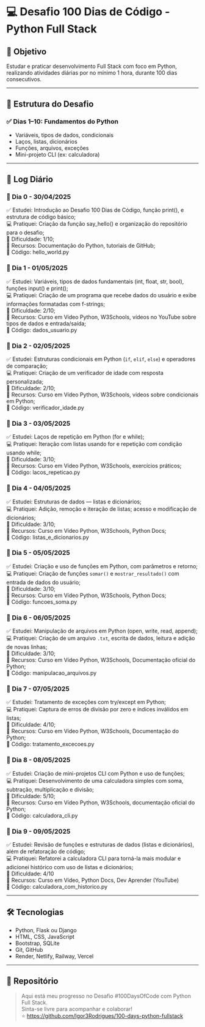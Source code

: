 # 💻 Desafio 100 Dias de Código - Python Full Stack

## 🎯 Objetivo

Estudar e praticar desenvolvimento Full Stack com foco em Python, realizando atividades diárias por no mínimo 1 hora, durante 100 dias consecutivos.

---

## 📅 Estrutura do Desafio

### ✅ Dias 1–10: Fundamentos do Python

- Variáveis, tipos de dados, condicionais
- Laços, listas, dicionários
- Funções, arquivos, exceções
- Mini-projeto CLI (ex: calculadora)

---

## 📝 Log Diário

### 📅 Dia 0 - 30/04/2025

✅ Estudei: Introdução ao Desafio 100 Dias de Código, função print(), e estrutura de código básico;<br>
💻 Pratiquei: Criação da função say_hello() e organização do repositório para o desafio;<br>
🧠 Dificuldade: 1/10;<br>
📘 Recursos: Documentação do Python, tutoriais de GitHub;<br>
📂 Código: hello_world.py

### 📅 Dia 1 - 01/05/2025

✅ Estudei: Variáveis, tipos de dados fundamentais (int, float, str, bool), funções input() e print();<br>
💻 Pratiquei: Criação de um programa que recebe dados do usuário e exibe informações formatadas com f-strings;<br>
🧠 Dificuldade: 2/10;<br>
📘 Recursos: Curso em Vídeo Python, W3Schools, vídeos no YouTube sobre tipos de dados e entrada/saída;<br>
📂 Código: dados_usuario.py

### 📅 Dia 2 - 02/05/2025 
 
✅ Estudei: Estruturas condicionais em Python (`if`, `elif`, `else`) e operadores de comparação;<br>
💻 Pratiquei: Criação de um verificador de idade com resposta personalizada;<br>
🧠 Dificuldade: 2/10;<br>
📘 Recursos: Curso em Vídeo Python, W3Schools, vídeos sobre condicionais em Python;  
📂 Código: verificador_idade.py  

### 📅 Dia 3 - 03/05/2025
 
✅ Estudei: Laços de repetição em Python (for e while);<br>
💻 Pratiquei: Iteração com listas usando for e repetição com condição usando while;<br>
🧠 Dificuldade: 3/10;<br>
📘 Recursos: Curso em Vídeo Python, W3Schools, exercícios práticos;  
📂 Código: lacos_repeticao.py  

### 📅 Dia 4 - 04/05/2025 

✅ Estudei: Estruturas de dados — listas e dicionários;  
💻 Pratiquei: Adição, remoção e iteração de listas; acesso e modificação de dicionários;  
🧠 Dificuldade: 3/10;  
📘 Recursos: Curso em Vídeo Python, W3Schools, Python Docs;  
📂 Código: listas_e_dicionarios.py 

### 📅 Dia 5 - 05/05/2025  

✅ Estudei: Criação e uso de funções em Python, com parâmetros e retorno;  
💻 Pratiquei: Criação de funções `somar()` e `mostrar_resultado()` com entrada de dados do usuário;  
🧠 Dificuldade: 3/10;  
📘 Recursos: Curso em Vídeo Python, W3Schools, Python Docs;  
📂 Código: funcoes_soma.py  

### 📅 Dia 6 - 06/05/2025  

✅ Estudei: Manipulação de arquivos em Python (open, write, read, append);  
💻 Pratiquei: Criação de um arquivo `.txt`, escrita de dados, leitura e adição de novas linhas;  
🧠 Dificuldade: 3/10;  
📘 Recursos: Curso em Vídeo Python, W3Schools, Documentação oficial do Python;  
📂 Código: manipulacao_arquivos.py  

### 📅 Dia 7 - 07/05/2025  

✅ Estudei: Tratamento de exceções com try/except em Python;  
💻 Pratiquei: Captura de erros de divisão por zero e índices inválidos em listas;  
🧠 Dificuldade: 4/10;  
📘 Recursos: Curso em Vídeo Python, W3Schools, Documentação do Python;  
📂 Código: tratamento_excecoes.py  

### 📅 Dia 8 - 08/05/2025  

✅ Estudei: Criação de mini-projetos CLI com Python e uso de funções;  
💻 Pratiquei: Desenvolvimento de uma calculadora simples com soma, subtração, multiplicação e divisão;  
🧠 Dificuldade: 5/10;  
📘 Recursos: Curso em Vídeo Python, W3Schools, documentação oficial do Python;  
📂 Código: calculadora_cli.py  

### 📅 Dia 9 - 09/05/2025  

✅ Estudei: Revisão de funções e estruturas de dados (listas e dicionários), além de refatoração de código;  
💻 Pratiquei: Refatorei a calculadora CLI para torná-la mais modular e adicionei histórico com uso de listas e dicionários;  
🧠 Dificuldade: 4/10  
📘 Recursos: Curso em Vídeo, Python Docs, Dev Aprender (YouTube)  
📂 Código: calculadora_com_historico.py  

---

## 🛠️ Tecnologias

- Python, Flask ou Django
- HTML, CSS, JavaScript
- Bootstrap, SQLite
- Git, GitHub
- Render, Netlify, Railway, Vercel

---

## 🚀 Repositório

> Aqui está meu progresso no Desafio #100DaysOfCode com Python Full Stack.  
> Sinta-se livre para acompanhar e colaborar!  
> ⭐️ https://github.com/Igor3Rodrigues/100-days-python-fullstack
